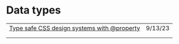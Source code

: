 # Data types



|                                                                                                            |         |
| ---------------------------------------------------------------------------------------------------------- | ------- |
| [Type safe CSS design systems with @property](https://developer.mozilla.org/en-US/docs/Web/CSS/CSS\_Types) | 9/13/23 |
|                                                                                                            |         |
|                                                                                                            |         |
